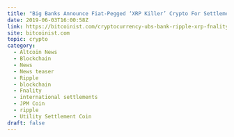 ```yaml
---
title: "Big Banks Announce Fiat-Pegged ‘XRP Killer’ Crypto For Settlements"
date: 2019-06-03T16:00:58Z
link: https://bitcoinist.com/cryptocurrency-ubs-bank-ripple-xrp-fnality/?utm_medium=RSS&utm_source=hune
site: bitcoinist.com
topic: crypto
category:
  - Altcoin News
  - Blockchain
  - News
  - News teaser
  - Ripple
  - blockchain
  - Fnality
  - international settlements
  - JPM Coin
  - ripple
  - Utility Settlement Coin
draft: false
---
```

